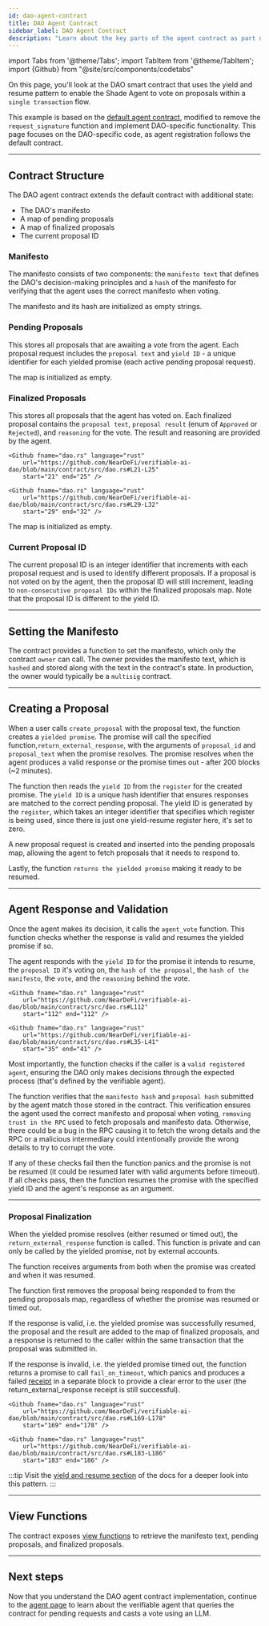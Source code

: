 ```yaml
---
id: dao-agent-contract
title: DAO Agent Contract
sidebar_label: DAO Agent Contract
description: "Learn about the key parts of the agent contract as part of the Verifiable AI DAO Shade Agent example, including how to create a custom agent contract and create a yield and resume-based Shade Agent."
---
```


import Tabs from '@theme/Tabs';
import TabItem from '@theme/TabItem';
import {Github} from "@site/src/components/codetabs"

On this page, you'll look at the DAO smart contract that uses the yield and resume pattern to enable the Shade Agent to vote on proposals within a `single transaction` flow.

This example is based on the [default agent contract](https://github.com/NearDeFi/shade-agent-js/tree/main/contracts/sandbox), modified to remove the `request_signature` function and implement DAO-specific functionality. This page focuses on the DAO-specific code, as agent registration follows the default contract.

---

## Contract Structure

The DAO agent contract extends the default contract with additional state:
- The DAO's manifesto
- A map of pending proposals
- A map of finalized proposals 
- The current proposal ID

<Github fname="lib.rs" language="rust"
    url="https://github.com/NearDeFi/verifiable-ai-dao/blob/main/contract/src/lib.rs#L33-L41"
    start="33" end="41" />

### Manifesto 

The manifesto consists of two components: the `manifesto text` that defines the DAO's decision-making principles and a `hash` of the manifesto for verifying that the agent uses the correct manifesto when voting.

<Github fname="dao.rs" language="rust"
    url="https://github.com/NearDeFi/verifiable-ai-dao/blob/main/contract/src/dao.rs#L7-L10"
    start="7" end="10" />

The manifesto and its hash are initialized as empty strings.

### Pending Proposals

This stores all proposals that are awaiting a vote from the agent. Each proposal request includes the `proposal text` and `yield ID` - a unique identifier for each yielded promise (each active pending proposal request).

<Github fname="dao.rs" language="rust"
    url="https://github.com/NearDeFi/verifiable-ai-dao/blob/main/contract/src/dao.rs#L14-L17"
    start="14" end="17" />

The map is initialized as empty.

### Finalized Proposals 

This stores all proposals that the agent has voted on. Each finalized proposal contains the `proposal text`, `proposal result` (enum of `Approved` or `Rejected`), and `reasoning` for the vote. The result and reasoning are provided by the agent.

<Tabs groupId="code-tabs">
  <TabItem value="finalized-proposal" label="FinalizedProposal">

    <Github fname="dao.rs" language="rust"
        url="https://github.com/NearDeFi/verifiable-ai-dao/blob/main/contract/src/dao.rs#L21-L25"
        start="21" end="25" />

  </TabItem>
  <TabItem value="proposal-result" label="ProposalResult">

    <Github fname="dao.rs" language="rust"
        url="https://github.com/NearDeFi/verifiable-ai-dao/blob/main/contract/src/dao.rs#L29-L32"
        start="29" end="32" />
  
  </TabItem>
</Tabs>

The map is initialized as empty.

### Current Proposal ID

The current proposal ID is an integer identifier that increments with each proposal request and is used to identify different proposals. If a proposal is not voted on by the agent, then the proposal ID will still increment, leading to `non-consecutive proposal IDs` within the finalized proposals map. Note that the proposal ID is different to the yield ID.

---

## Setting the Manifesto

The contract provides a function to set the manifesto, which only the contract `owner` can call. The owner provides the manifesto text, which is `hashed` and stored along with the text in the contract's state. In production, the owner would typically be a `multisig` contract.

<Github fname="dao.rs" language="rust"
    url="https://github.com/NearDeFi/verifiable-ai-dao/blob/main/contract/src/dao.rs#L55-L67"
    start="55" end="67" />

---

## Creating a Proposal

When a user calls `create_proposal` with the proposal text, the function creates a `yielded promise`. The promise will call the specified function,`return_external_response`, with the arguments of `proposal_id` and `proposal_text` when the promise resolves. The promise resolves when the agent produces a valid response or the promise times out - after 200 blocks (~2 minutes).

<Github fname="dao.rs" language="rust"
    url="https://github.com/NearDeFi/verifiable-ai-dao/blob/main/contract/src/dao.rs#L83-L91"
    start="83" end="91" />

The function then reads the `yield ID` from the `register` for the created promise. The `yield ID` is a unique hash identifier that ensures responses are matched to the correct pending proposal. The yield ID is generated by the `register`, which takes an integer identifier that specifies which register is being used, since there is just one yield-resume register here, it's set to zero.

<Github fname="dao.rs" language="rust"
    url="https://github.com/NearDeFi/verifiable-ai-dao/blob/main/contract/src/dao.rs#L94-L97"
    start="94" end="97" />

A new proposal request is created and inserted into the pending proposals map, allowing the agent to fetch proposals that it needs to respond to.

<Github fname="dao.rs" language="rust"
    url="https://github.com/NearDeFi/verifiable-ai-dao/blob/main/contract/src/dao.rs#L100-L105"
    start="100" end="105" />

Lastly, the function `returns the yielded promise` making it ready to be resumed.

<Github fname="dao.rs" language="rust"
    url="https://github.com/NearDeFi/verifiable-ai-dao/blob/main/contract/src/dao.rs#L108"
    start="108" end="108" />

---

## Agent Response and Validation

Once the agent makes its decision, it calls the `agent_vote` function. This function checks whether the response is valid and resumes the yielded promise if so.

The agent responds with the `yield ID` for the promise it intends to resume, the `proposal ID` it's voting on, the `hash of the proposal`, the `hash of the manifesto`, the `vote`, and the `reasoning` behind the vote.

<Tabs groupId="code-tabs">
  <TabItem value="args" label="Args">

    <Github fname="dao.rs" language="rust"
        url="https://github.com/NearDeFi/verifiable-ai-dao/blob/main/contract/src/dao.rs#L112"
        start="112" end="112" />

  </TabItem>
  <TabItem value="ai-response" label="AiResponse">

    <Github fname="dao.rs" language="rust"
        url="https://github.com/NearDeFi/verifiable-ai-dao/blob/main/contract/src/dao.rs#L35-L41"
        start="35" end="41" />
  
  </TabItem>
</Tabs>

Most importantly, the function checks if the caller is a `valid registered agent`, ensuring the DAO only makes decisions through the expected process (that's defined by the verifiable agent).

<Github fname="dao.rs" language="rust"
    url="https://github.com/NearDeFi/verifiable-ai-dao/blob/main/contract/src/dao.rs#L114"
    start="114" end="114" />

The function verifies that the `manifesto hash` and `proposal hash` submitted by the agent match those stored in the contract. This verification ensures the agent used the correct manifesto and proposal when voting, `removing trust in the RPC` used to fetch proposals and manifesto data. Otherwise, there could be a bug in the RPC causing it to fetch the wrong details and the RPC or a malicious intermediary could intentionally provide the wrong details to try to corrupt the vote.

<Github fname="dao.rs" language="rust"
    url="https://github.com/NearDeFi/verifiable-ai-dao/blob/main/contract/src/dao.rs#L123-L137"
    start="123" end="137" />

If any of these checks fail then the function panics and the promise is not be resumed (it could be resumed later with valid arguments before timeout). If all checks pass, then the function resumes the promise with the specified yield ID and the agent's response as an argument.

<Github fname="dao.rs" language="rust"
    url="https://github.com/NearDeFi/verifiable-ai-dao/blob/main/contract/src/dao.rs#L140"
    start="140" end="140" />

---

### Proposal Finalization

When the yielded promise resolves (either resumed or timed out), the `return_external_response` function is called. This function is private and can only be called by the yielded promise, not by external accounts. 

The function receives arguments from both when the promise was created and when it was resumed.

<Github fname="dao.rs" language="rust"
    url="https://github.com/NearDeFi/verifiable-ai-dao/blob/main/contract/src/dao.rs#144-L150"
    start="144" end="150" />

The function first removes the proposal being responded to from the pending proposals map, regardless of whether the promise was resumed or timed out.

<Github fname="dao.rs" language="rust"
    url="https://github.com/NearDeFi/verifiable-ai-dao/blob/main/contract/src/dao.rs#L151"
    start="151" end="151" />

If the response is valid, i.e. the yielded promise was successfully resumed, the proposal and the result are added to the map of finalized proposals, and a response is returned to the caller within the same transaction that the proposal was submitted in.

<Github fname="dao.rs" language="rust"
    url="https://github.com/NearDeFi/verifiable-ai-dao/blob/main/contract/src/dao.rs#L153-L168"
    start="153" end="168" />

If the response is invalid, i.e. the yielded promise timed out, the function returns a promise to call `fail_on_timeout`, which panics and produces a failed [receipt](../../../../protocol/transaction-execution) in a separate block to provide a clear error to the user (the return_external_response receipt is still successful).

<Tabs groupId="code-tabs">
  <TabItem value="promise" label="Promise">

    <Github fname="dao.rs" language="rust"
        url="https://github.com/NearDeFi/verifiable-ai-dao/blob/main/contract/src/dao.rs#L169-L178"
        start="169" end="178" />

  </TabItem>
  <TabItem value="panic-function" label="Panic function">

    <Github fname="dao.rs" language="rust"
        url="https://github.com/NearDeFi/verifiable-ai-dao/blob/main/contract/src/dao.rs#L183-L186"
        start="183" end="186" />
  
  </TabItem>
</Tabs>

:::tip
Visit the [yield and resume section](../../../../smart-contracts/anatomy/yield-resume.md) of the docs for a deeper look into this pattern.
:::

---

## View Functions

The contract exposes [view functions](https://github.com/NearDeFi/verifiable-ai-dao/blob/main/contract/src/dao.rs#L171-L205) to retrieve the manifesto text, pending proposals, and finalized proposals.

---

## Next steps

Now that you understand the DAO agent contract implementation, continue to the [agent page](./dao-agent.md) to learn about the verifiable agent that queries the contract for pending requests and casts a vote using an LLM.